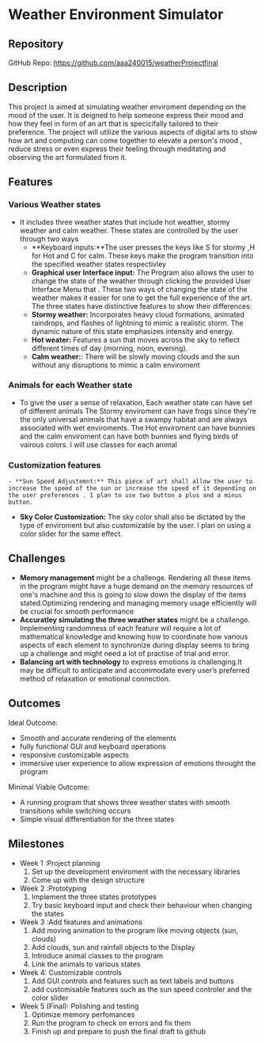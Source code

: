 # Weather Environment Simulator

## Repository
GitHub Repo: https://github.com/aaa240015/weatherProjectfinal

## Description
This project is aimed at simulating weather enviroment depending on the mood of the user. It is deigned to help someone express their mood and how they feel in form of an art that is specicifally tailored to their preference. The project  will utilize the various aspects of digital arts to show how art and computing can come together to elevate a person's mood , reduce stress or even express their feeling through meditating and observing the art formulated from it.


## Features
  ### Various Weather states
  - It includes three weather states that include hot weather, stormy weather and calm weather. These states are controlled by the user through two ways
     * **Keyboard inputs:**The user presses the keys like S for stormy ,H for Hot and C for calm. These keys make the program transition into the specified weather states respectivley 
     * **Graphical user Interface input:** The Program also allows the user to change the state of the weather through clicking the provided User Interface Menu that .
     These two ways of changing the state of the weather makes it easier for one to get the full experience of the art.
     The three states have distinctive features to show their differences:
     * **Stormy weather:** Incorporates heavy cloud formations, animated raindrops, and flashes of lightning to mimic a realistic storm. The dynamic nature of this state emphasizes intensity and energy.
     * **Hot weater:** Features a sun that moves across the sky to reflect different times of day (morning, noon, evening). 
     * **Calm weather:**: There will be slowly moving clouds and the sun without any disruptions to mimic a calm enviroment
  ### Animals for each Weather state
  - To give the user a sense of relaxation, Each weather state can have set of different animals 
    The Stormy enviroment can have frogs since they're the only universal animals that have a swampy habitat and are always associated with wet enviroments. The Hot enviroment can have bunnies and the calm enviroment can have both bunnies and flying birds of vairous colors. I will use classes for each animal
  ### Customization features
	- **Sun Speed Adjustemnt:** This piece of art shall allow the user to increase the speed of the sun or increase the speed of it depending on the user preferences . I plan to use two button a plus and a minus button.
  - **Sky Color Customization:** The sky color shall also be dictated by the type of enviroment but also customizable by the user. I plan on using a color slider for the same effect.

## Challenges
- **Memory management** might be a challenge. Rendering all these items in the program might have a huge demand on the memory resources of one's machine and this is going to slow down the display of the items stated.Optimizing rendering and managing memory usage efficiently will be crucial for smooth performance
- **Accuratley simulating the three weather states** might be a challenge. Implementing randomness of each feature will require a lot of mathematical knowledge and knowing how to coordinate how various aspects of each element to synchronize during display seems to bring up a challenge and might need a lot of practise of trial and error.
- **Balancing  art with technology** to express emotions is challenging.It may be difficult to anticipate and accommodate every user’s preferred method of relaxation or emotional connection. 
## Outcomes
Ideal Outcome:
- Smooth and accurate rendering of the elements
- fully functional GUI and keyboard operations
- responsive customizable aspects
- immersive user experience to allow expression of emotions throught the program

Minimal Viable Outcome:
- A running program that shows three weather states with smooth transitions while switching occurs
- Simple visual differentiation for the three states

## Milestones

- Week 1 :Project planning 
  1. Set up the development enviroment with the necessary libraries
  2. Come up with  the design structure
- Week 2 :Prototyping
  1. Implement the three states prototypes 
  2. Try basic keyboard input and check their behaviour when changing the states
- Week 3 :Add features and animations
  1. Add moving animation to the program like moving objects (sun, clouds)
  2. Add clouds, sun and rainfall objects to the Display
  3. Introduce animal classes to the program
  4. Link the animals to various states
- Week 4: Customizable controls
  1. Add GUI controls and features such as text labels and buttons  
  2. add customisable features such as the sun speed controler and the color slider
- Week 5 (Final): Polishing and testing
  1. Optimize memory perfomances
  2. Run the program to check on errors and fix them
  3. Finish up and prepare to push the final draft to github
